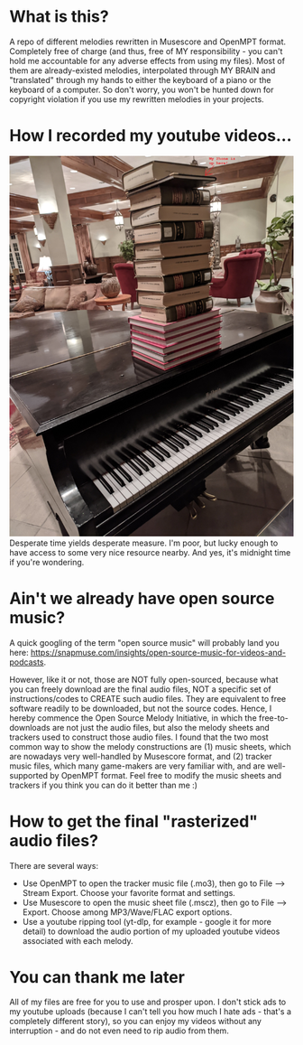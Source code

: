 # What is this?
A repo of different melodies rewritten in Musescore and OpenMPT format. Completely free of charge (and thus, free of MY responsibility - you can't hold me accountable for any adverse effects from using my files). Most of them are already-existed melodies, interpolated through MY BRAIN and "translated" through my hands to either the keyboard of a piano or the keyboard of a computer. So don't worry, you won't be hunted down for copyright violation if you use my rewritten melodies in your projects.

# How I recorded my youtube videos...
![alt text](https://github.com/thanghn90/open-source-melodies/blob/main/piano_and_a_pile_of_books.jpg)
Desperate time yields desperate measure. I'm poor, but lucky enough to have access to some very nice resource nearby. And yes, it's midnight time if you're wondering.

# Ain't we already have open source music?
A quick googling of the term "open source music" will probably land you here: https://snapmuse.com/insights/open-source-music-for-videos-and-podcasts.

However, like it or not, those are NOT fully open-sourced, because what you can freely download are the final audio files, NOT a specific set of instructions/codes to CREATE such audio files. They are equivalent to free software readily to be downloaded, but not the source codes. Hence, I hereby commence the Open Source Melody Initiative, in which the free-to-downloads are not just the audio files, but also the melody sheets and trackers used to construct those audio files. I found that the two most common way to show the melody constructions are (1) music sheets, which are nowadays very well-handled by Musescore format, and (2) tracker music files, which many game-makers are very familiar with, and are well-supported by OpenMPT format. Feel free to modify the music sheets and trackers if you think you can do it better than me :)

# How to get the final "rasterized" audio files?
There are several ways: 
- Use OpenMPT to open the tracker music file (.mo3), then go to File --> Stream Export. Choose your favorite format and settings.
- Use Musescore to open the music sheet file (.mscz), then go to File --> Export. Choose among MP3/Wave/FLAC export options.
- Use a youtube ripping tool (yt-dlp, for example - google it for more detail) to download the audio portion of my uploaded youtube videos associated with each melody.

# You can thank me later
All of my files are free for you to use and prosper upon. I don't stick ads to my youtube uploads (because I can't tell you how much I hate ads - that's a completely different story), so you can enjoy my videos without any interruption - and do not even need to rip audio from them.
